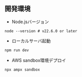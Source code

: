 ## 開発環境

- Node.jsバージョン

```
node --version # v22.6.0 or later
```

- ローカルサーバ起動

```bash
npm run dev
```

- AWS sandbox環境デプロイ

```
npx ampx sandbox
```

